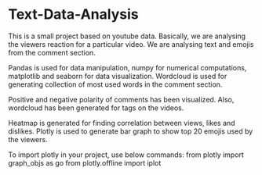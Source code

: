 # Text-Data-Analysis

This is a small project based on youtube data. 
Basically, we are analysing the viewers reaction for a particular video. We are analysing text and emojis from the comment section.

Pandas is used for data manipulation, numpy for numerical computations, matplotlib and seaborn for data visualization. Wordcloud is used for generating collection of most used words in the comment section. 

Positive and negative polarity of comments has been visualized.
Also, wordcloud has been generated for tags on the videos.

Heatmap is generated for finding correlation between views, likes and dislikes.
Plotly is used to generate bar graph to show top 20 emojis used by the viewers. 

To import plotly in your project, use below commands:
  from plotly import graph_objs as go
  from plotly.offline import iplot
